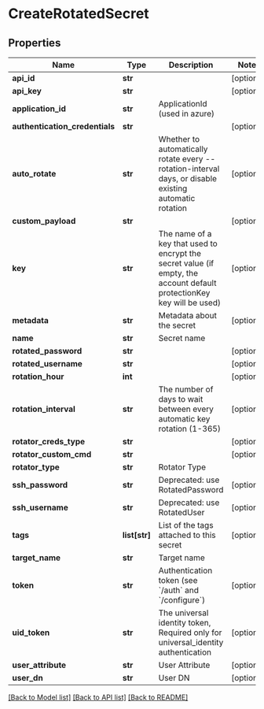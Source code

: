 # CreateRotatedSecret

## Properties
Name | Type | Description | Notes
------------ | ------------- | ------------- | -------------
**api_id** | **str** |  | [optional] 
**api_key** | **str** |  | [optional] 
**application_id** | **str** | ApplicationId (used in azure) | 
**authentication_credentials** | **str** |  | [optional] 
**auto_rotate** | **str** | Whether to automatically rotate every --rotation-interval days, or disable existing automatic rotation | [optional] 
**custom_payload** | **str** |  | [optional] 
**key** | **str** | The name of a key that used to encrypt the secret value (if empty, the account default protectionKey key will be used) | [optional] 
**metadata** | **str** | Metadata about the secret | [optional] 
**name** | **str** | Secret name | 
**rotated_password** | **str** |  | [optional] 
**rotated_username** | **str** |  | [optional] 
**rotation_hour** | **int** |  | [optional] 
**rotation_interval** | **str** | The number of days to wait between every automatic key rotation (1-365) | [optional] 
**rotator_creds_type** | **str** |  | [optional] 
**rotator_custom_cmd** | **str** |  | [optional] 
**rotator_type** | **str** | Rotator Type | 
**ssh_password** | **str** | Deprecated: use RotatedPassword | [optional] 
**ssh_username** | **str** | Deprecated: use RotatedUser | [optional] 
**tags** | **list[str]** | List of the tags attached to this secret | [optional] 
**target_name** | **str** | Target name | 
**token** | **str** | Authentication token (see &#x60;/auth&#x60; and &#x60;/configure&#x60;) | [optional] 
**uid_token** | **str** | The universal identity token, Required only for universal_identity authentication | [optional] 
**user_attribute** | **str** | User Attribute | [optional] 
**user_dn** | **str** | User DN | [optional] 

[[Back to Model list]](../README.md#documentation-for-models) [[Back to API list]](../README.md#documentation-for-api-endpoints) [[Back to README]](../README.md)


